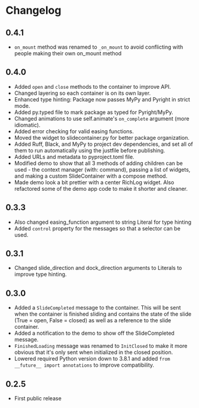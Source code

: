 # Changelog

## 0.4.1

- `on_mount` method was renamed to `_on_mount` to avoid conflicting with people making their own on_mount method

## 0.4.0

- Added `open` and `close` methods to the container to improve API.
- Changed layering so each container is on its own layer.
- Enhanced type hinting: Package now passes MyPy and Pyright in strict mode.
- Added py.typed file to mark package as typed for Pyright/MyPy.
- Changed animations to use self.animate's `on_complete` argument (more idiomatic).
- Added error checking for valid easing functions.
- Moved the widget to slidecontainer.py for better package organization.
- Added Ruff, Black, and MyPy to project dev dependencies, and set all of them to run automatically using the justfile before publishing.
- Added URLs and metadata to pyproject.toml file.
- Modified demo to show that all 3 methods of adding children can be used - the context manager (with: command), passing a list of widgets, and making a custom SlideContainer with a compose method.
- Made demo look a bit prettier with a center RichLog widget. Also refactored some of the demo app code to make it shorter and cleaner.

## 0.3.3

- Also changed easing_function argument to string Literal for type hinting
- Added `control` property for the messages so that a selector can be used.

## 0.3.1

- Changed slide_direction and dock_direction arguments to Literals to improve type hinting.

## 0.3.0

- Added a `SlideCompleted` message to the container. This will be sent when the container is finished sliding and contains the state of the slide (True = open, False = closed) as well as a reference to the slide container.
- Added a notification to the demo to show off the SlideCompleted message.
- `FinishedLoading` message was renamed to `InitClosed` to make it more obvious that it's only sent when initialized in the closed position.
- Lowered required Python version down to 3.8.1 and added `from __future__ import annotations` to improve compatibility.

## 0.2.5

- First public release
